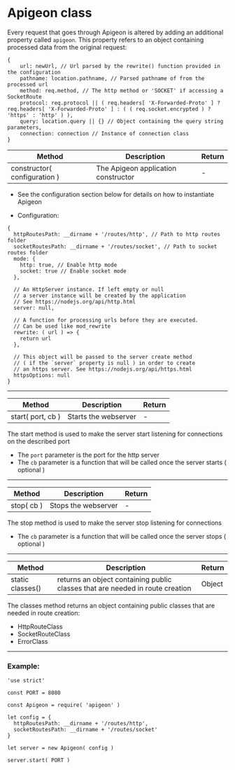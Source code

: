 # Apigeon class

Every request that goes through Apigeon is altered by adding an additional property called `apigeon`. This property refers to an object containing processed data from the original request:

```
{
    url: newUrl, // Url parsed by the rewrite() function provided in the configuration
    pathname: location.pathname, // Parsed pathname of from the processed url
    method: req.method, // The http method or 'SOCKET' if accessing a SocketRoute
    protocol: req.protocol || ( req.headers[ 'X-Forwarded-Proto' ] ? req.headers[ 'X-Forwarded-Proto' ] : ( ( req.socket.encrypted ) ? 'https' : 'http' ) ),
    query: location.query || {} // Object containing the query string parameters,
    connection: connection // Instance of connection class
}
```

Method | Description | Return
--- | --- | ---
constructor( configuration ) |  The Apigeon application constructor | -

- See the configuration section below for details on how to instantiate Apigeon

- Configuration:

```
{
  httpRoutesPath: __dirname + '/routes/http', // Path to http routes folder
  socketRoutesPath: __dirname + '/routes/socket', // Path to socket routes folder
  mode: {
    http: true, // Enable http mode
    socket: true // Enable socket mode
  },

  // An HttpServer instance. If left empty or null
  // a server instance will be created by the application
  // See https://nodejs.org/api/http.html
  server: null,

  // A function for processing urls before they are executed.
  // Can be used like mod_rewrite
  rewrite: ( url ) => {
    return url
  },

  // This object will be passed to the server create method
  // ( if the `server` property is null ) in order to create
  // an https server. See https://nodejs.org/api/https.html
  httpsOptions: null
}
```

---

Method | Description | Return
--- | --- | ---
start( port, cb ) | Starts the webserver | -

The start method is used to make the server start listening for connections on the described port

- The `port` parameter is the port for the http server
- The `cb` parameter is a function that will be called once the server starts ( optional )

---

Method | Description | Return
--- | --- | ---
stop( cb ) | Stops the webserver  | -

The stop method is used to make the server stop listening for connections

- The `cb` parameter is a function that will be called once the server stops ( optional )

---

Method | Description | Return
--- | --- | ---
static classes() | returns an object containing public classes that are needed in route creation | Object

The classes method returns an object containing public classes that are needed in route creation:


 - HttpRouteClass
 - SocketRouteClass
 - ErrorClass

---

### Example:

```
'use strict'

const PORT = 8080

const Apigeon = require( 'apigeon' )

let config = {
  httpRoutesPath: __dirname + '/routes/http',
  socketRoutesPath: __dirname + '/routes/socket'
}

let server = new Apigeon( config )

server.start( PORT )

```
